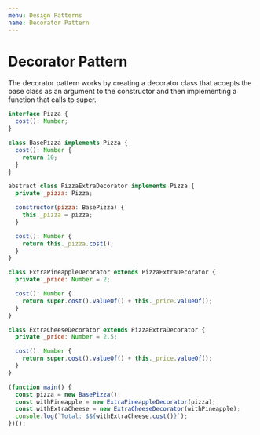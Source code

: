 ```yaml
---
menu: Design Patterns
name: Decorator Pattern
---
```


# Decorator Pattern

The decorator pattern works by creating a decorator class that accepts the base class as an argument to the constructor and then implementing a function that calls to super.

```javascript
interface Pizza {
  cost(): Number;
}

class BasePizza implements Pizza {
  cost(): Number {
    return 10;
  }
}

abstract class PizzaExtraDecorator implements Pizza {
  private _pizza: Pizza;

  constructor(pizza: BasePizza) {
    this._pizza = pizza;
  }

  cost(): Number {
    return this._pizza.cost();
  }
}

class ExtraPineappleDecorator extends PizzaExtraDecorator {
  private _price: Number = 2;

  cost(): Number {
    return super.cost().valueOf() + this._price.valueOf();
  }
}

class ExtraCheeseDecorator extends PizzaExtraDecorator {
  private _price: Number = 2.5;

  cost(): Number {
    return super.cost().valueOf() + this._price.valueOf();
  }
}

(function main() {
  const pizza = new BasePizza();
  const withPineapple = new ExtraPineappleDecorator(pizza);
  const withExtraCheese = new ExtraCheeseDecorator(withPineapple);
  console.log(`Total: $${withExtraCheese.cost()}`);
})();
```

